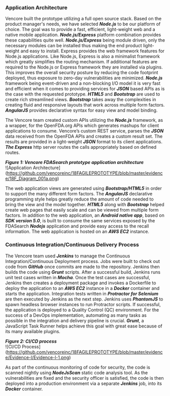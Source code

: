 ### Application Architecture

Vencore built the prototype utilizing a full open source stack. Based on the product manager's needs, we have selected **_Node.js_** to be our platform of choice. The goal was to provide a fast, efficient, light-weight web and a native mobile application. **_Node.js/Express_** platform combination provides these capabilities quite well. **_Node.js/Express_** being module driven, only the necessary modules can be installed thus making the end product light-weight and easy to install. Express provides the web framework features for Node.js applications. Like Node.js, Express is also a minimalist framework which greatly simplifies the routing mechanism. If additional features are required to the Node.js or Express framework they are installed via plugins.  This improves the overall security posture by reducing the code footprint deployed, thus exposure to zero-day vulnerabilities are minimized.  **_Node.js_** framework being event-driven and a non-blocking I/O model it is very fast and efficient when it comes to providing services for **_JSON_** based APIs as is the case with the requested prototype. **_HTML5_** and **_Bootstrap_** are used to create rich streamlined views. **_Bootstrap_** takes away the complexities in creating fluid and responsive layouts that work across multiple form factors. **_AngularJS_** provides declarative syntax for easy view and model binding.

The Vencore team created custom APIs utilizing the **_Node.js_** framework, as a wrapper, for the OpenFDA.org APIs which generates mashups for client applications to consume. Vencore’s custom REST service, parses the **_JSON_** data received from the OpenFDA APIs and creates a custom result set.  The results are provided in a light-weight **_JSON_** format to its client applications. **_The Express_** http server routes the calls appropriately based on defined routes.
 

**_Figure 1: Vencore FDASearch prototype application architecture_**  
![Application Architecture] (https://github.com/vencoreinc/18FAGILEPROTOTYPE/blob/master/evidence/18F_Diagram_001a.png)

The web application views are generated using **_Bootstrap/HTML5_** in order to support the many different form factors. The **_AngularJS_** declarative programming style helps greatly reduce the amount of code needed to bring the view and the model together. **_HTML5_** along with **_Bootstrap_** helped create web pages that easily scale and can be viewed from multiple form factors. In addition to the web application, an **_Android native app_**, based on **_SDK version 5.0_**, is built to consume the same services exposed by the FDASearch **_Nodejs_** application and provide easy access to the recall information. The web application is hosted on an **_AWS EC2_** instance.

### Continuous Integration/Continuous Delivery Process

The Vencore team used **_Jenkins_** to manage the Continuous Integration/Continuous Deployment process. Jobs were built to check out code from **_GitHub_** once commits are made to the repository. Jenkins then builds the code using **_Grunt_** scripts. After a successful build, Jenkins runs unit test cases written in **_Mocha_**. Once the test cases are successful, Jenkins then creates a deployment package and invokes a Dockerfile to deploy the application to an **_AWS EC2_** instance in a **_Docker_** container and starts the application. Integration tests written in **_Protractor for Selenium_** are then executed by Jenkins as the next step. Jenkins uses **_PhantomJS_** to spawn headless browser instances to run Protractor scripts. If successful, the application is deployed to a Quality Control (QC) environment. For the success of a DevOps implementation, automating as many tasks as possible in the integration and delivery pipeline is crucial. **_Grunt_**, a JavaScript Task Runner helps achieve this goal with great ease because of its many available plugins.


**_Figure 2: CI/CD process_**  
![CI/CD Process] (https://github.com/vencoreinc/18FAGILEPROTOTYPE/blob/master/evidence/Evidence-l/Evidence-l-1.png)
 
As part of the continuous monitoring of code for security, the code is scanned nightly using **_NodeJsScan_** static code analysis tool.  As the vulnerabilities are fixed and the security officer is satisfied, the code is then deployed into a production environment via a separate **_Jenkins_** job, into its **_Docker_** container.   
